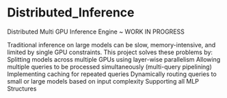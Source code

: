 # Distributed_Inference
Distributed Multi GPU Inference Engine ~ WORK IN PROGRESS

Traditional inference on large models can be slow, memory-intensive, and limited by single GPU constraints. 
This project solves these problems by:
Splitting models across multiple GPUs using layer-wise parallelism
Allowing multiple queries to be processed simultaneously (multi-query pipelining)
Implementing caching for repeated queries
Dynamically routing queries to small or large models based on input complexity
Supporting all MLP Structures
